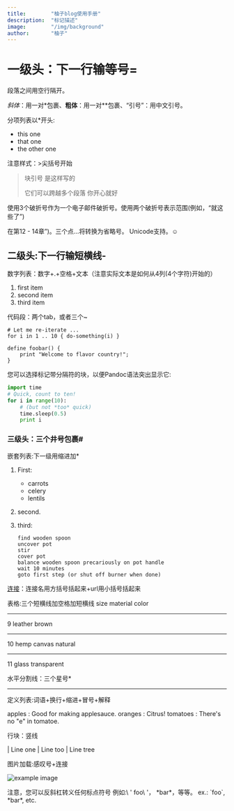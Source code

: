 ```yaml
---
title:        "柚子blog使用手册"
description:  "标记描述"
image:        "/img/background"
author:       "柚子"
---
```


一级头：下一行输等号=
============

段落之间用空行隔开。

*斜体*：用一对*包裹、**粗体**：用一对**包裹、“引号”：用中文引号。

分项列表以*开头:

  * this one
  * that one
  * the other one
  

注意样式：>尖括号开始

> 块引号
> 是这样写的
>
> 它们可以跨越多个段落
> 你开心就好

使用3个破折号作为一个电子邮件破折号。使用两个破折号表示范围(例如，“就这些了”)

在第12 - 14章”)。三个点…将转换为省略号。
Unicode支持。☺



二级头:下一行输短横线-
----------

数字列表：数字+.+空格+文本（注意实际文本是如何从4列(4个字符)开始的）

 1. first item
 2. second item
 3. third item
 

 代码段：两个tab，或者三个~

    # Let me re-iterate ...
    for i in 1 .. 10 { do-something(i) }


~~~
define foobar() {
    print "Welcome to flavor country!";
}
~~~

您可以选择标记带分隔符的块，以便Pandoc语法突出显示它:

~~~python
import time
# Quick, count to ten!
for i in range(10):
    # (but not *too* quick)
    time.sleep(0.5)
    print i
~~~



### 三级头：三个井号包裹# ###


嵌套列表:下一级用缩进加*

 1. First:

    * carrots
    * celery
    * lentils

 2. second.
        
        

 3. third:

        find wooden spoon
        uncover pot
        stir
        cover pot
        balance wooden spoon precariously on pot handle
        wait 10 minutes
        goto first step (or shut off burner when done)

 

 [连接](http://foo.bar)：连接名用方括号括起来+url用小括号括起来
 


表格:三个短横线加空格加短横线
size   material      color
----  ------------  ------------
9     leather       brown
--- ---
10    hemp canvas   natural
--- ---
11    glass         transparent




水平分割线：三个星号*
***

定义列表:词语+换行+缩进+冒号+解释

apples
  : Good for making applesauce.
oranges
  : Citrus!
tomatoes
  : There's no "e" in tomatoe.



行块：竖线

| Line one
| Line too
| Line tree


图片加载:感叹号+连接

![example image](http://placehold.it/800x250 "An exemplary image")


注意，您可以反斜杠转义任何标点符号
例如:\ ' foo\ '， \*bar\*，等等。 ex.: \`foo\`, \*bar\*, etc.
